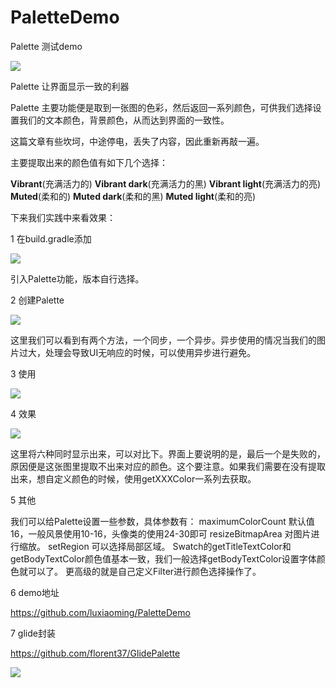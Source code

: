 # PaletteDemo
Palette 测试demo

![](http://upload-images.jianshu.io/upload_images/1603789-a715172c978d955b?imageMogr2/auto-orient/strip%7CimageView2/2/w/1240)

Palette 让界面显示一致的利器

Palette 主要功能便是取到一张图的色彩，然后返回一系列颜色，可供我们选择设置我们的文本颜色，背景颜色，从而达到界面的一致性。

这篇文章有些坎坷，中途停电，丢失了内容，因此重新再敲一遍。

主要提取出来的颜色值有如下几个选择：

**Vibrant**(充满活力的)
**Vibrant dark**(充满活力的黑)
**Vibrant light**(充满活力的亮)
**Muted**(柔和的)
**Muted dark**(柔和的黑)
**Muted light**(柔和的亮)

下来我们实践中来看效果：

1 在build.gradle添加

![](http://upload-images.jianshu.io/upload_images/1603789-6db1c46c087e280f?imageMogr2/auto-orient/strip%7CimageView2/2/w/1240)

引入Palette功能，版本自行选择。

2 创建Palette

![](http://upload-images.jianshu.io/upload_images/1603789-2a5e834862ee8809?imageMogr2/auto-orient/strip%7CimageView2/2/w/1240)

这里我们可以看到有两个方法，一个同步，一个异步。异步使用的情况当我们的图片过大，处理会导致UI无响应的时候，可以使用异步进行避免。

3 使用

![](http://upload-images.jianshu.io/upload_images/1603789-81777dbbb3436547?imageMogr2/auto-orient/strip%7CimageView2/2/w/1240)

4 效果

![](http://upload-images.jianshu.io/upload_images/1603789-a29e0621321c6c01?imageMogr2/auto-orient/strip%7CimageView2/2/w/1240)

这里将六种同时显示出来，可以对比下。界面上要说明的是，最后一个是失败的，原因便是这张图里提取不出来对应的颜色。这个要注意。如果我们需要在没有提取出来，想自定义颜色的时候，使用getXXXColor一系列去获取。

5 其他

我们可以给Palette设置一些参数，具体参数有：
maximumColorCount 默认值16，一般风景使用10-16，头像类的使用24-30即可
resizeBitmapArea 对图片进行缩放。
setRegion 可以选择局部区域。
Swatch的getTitleTextColor和getBodyTextColor颜色值基本一致，我们一般选择getBodyTextColor设置字体颜色就可以了。
更高级的就是自己定义Filter进行颜色选择操作了。

6 demo地址

https://github.com/luxiaoming/PaletteDemo

7 glide封装

https://github.com/florent37/GlidePalette

![](http://upload-images.jianshu.io/upload_images/1603789-92b2c7b9fed0edf1?imageMogr2/auto-orient/strip%7CimageView2/2/w/1240)
